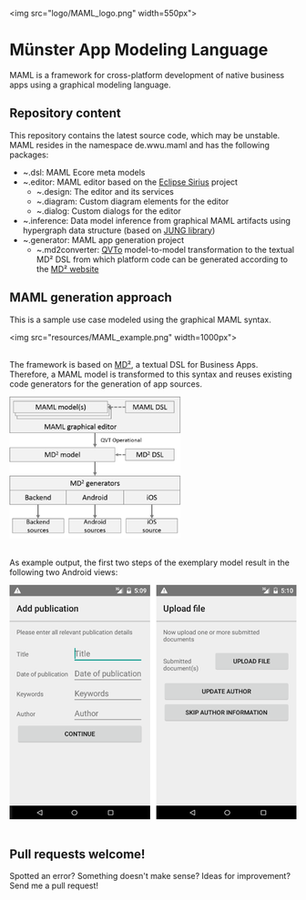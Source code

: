 <img src="logo/MAML_logo.png" width=550px">

# Münster App Modeling Language

MAML is a framework for cross-platform development of native business apps using a graphical modeling language.

## Repository content
This repository contains the latest source code, which may be unstable.
MAML resides in the namespace de.wwu.maml and has the following packages:

* ~.dsl: MAML Ecore meta models
* ~.editor: MAML editor based on the [Eclipse Sirius](https://eclipse.org/sirius/) project
  * ~.design: The editor and its services
  * ~.diagram: Custom diagram elements for the editor
  * ~.dialog: Custom dialogs for the editor
* ~.inference: Data model inference from graphical MAML artifacts using hypergraph data structure (based on [JUNG library](https://github.com/jrtom/jung))
* ~.generator: MAML app generation project
  * ~.md2converter: [QVTo](https://projects.eclipse.org/projects/modeling.mmt.qvt-oml) model-to-model transformation to the textual MD² DSL from which platform code can be generated according to the [MD² website](http://wwu-pi.github.io/md2-web/)

## MAML generation approach
This is a sample use case modeled using the graphical MAML syntax.

<img src="resources/MAML_example.png" width=1000px"><br><br>

The framework is based on [MD²](http://wwu-pi.github.io/md2-web/), a textual DSL for Business Apps.
Therefore, a MAML model is transformed to this syntax and reuses existing code generators for the generation of app sources.

<img src="resources/MAML_process.png" width="300px"><br><br>

As example output, the first two steps of the exemplary model result in the following two Android views:

<img src="resources/MAML_app_result.png" width="550px"><br><br>

## Pull requests welcome!

Spotted an error? Something doesn't make sense? Ideas for improvement? Send me a pull request!
